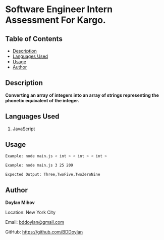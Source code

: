 # Software Engineer Intern Assessment For Kargo.

## Table of Contents
  - [Description](#description)
  - [Languages Used](#languages-used)
  - [Usage](#usage)
  - [Author](#author)

## Description

**Converting an array of integers into an array of strings representing the phonetic equivalent of the integer.**

## Languages Used
1. JavaScript

## Usage
```sh
Example: node main.js < int > < int > < int >
```
```sh
Example: node main.js 3 25 209

Expected Output: Three,TwoFive,TwoZeroNine
```
## Author
**Doylan Mihov**

Location: New York City

Email: bddoylan@gmail.com

GitHub: https://github.com/BDDoylan
